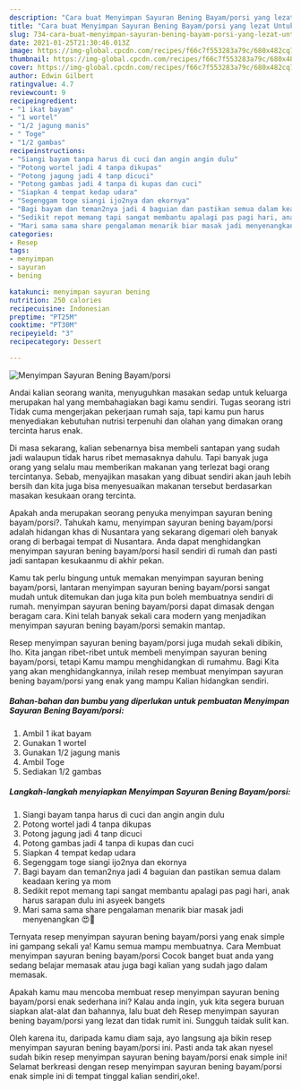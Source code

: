 ```yaml
---
description: "Cara buat Menyimpan Sayuran Bening Bayam/porsi yang lezat Untuk Jualan"
title: "Cara buat Menyimpan Sayuran Bening Bayam/porsi yang lezat Untuk Jualan"
slug: 734-cara-buat-menyimpan-sayuran-bening-bayam-porsi-yang-lezat-untuk-jualan
date: 2021-01-25T21:30:46.013Z
image: https://img-global.cpcdn.com/recipes/f66c7f553283a79c/680x482cq70/menyimpan-sayuran-bening-bayamporsi-foto-resep-utama.jpg
thumbnail: https://img-global.cpcdn.com/recipes/f66c7f553283a79c/680x482cq70/menyimpan-sayuran-bening-bayamporsi-foto-resep-utama.jpg
cover: https://img-global.cpcdn.com/recipes/f66c7f553283a79c/680x482cq70/menyimpan-sayuran-bening-bayamporsi-foto-resep-utama.jpg
author: Edwin Gilbert
ratingvalue: 4.7
reviewcount: 9
recipeingredient:
- "1 ikat bayam"
- "1 wortel"
- "1/2 jagung manis"
- " Toge"
- "1/2 gambas"
recipeinstructions:
- "Siangi bayam tanpa harus di cuci dan angin angin dulu"
- "Potong wortel jadi 4 tanpa dikupas"
- "Potong jagung jadi 4 tanp dicuci"
- "Potong gambas jadi 4 tanpa di kupas dan cuci"
- "Siapkan 4 tempat kedap udara"
- "Segenggam toge siangi ijo2nya dan ekornya"
- "Bagi bayam dan teman2nya jadi 4 baguian dan pastikan semua dalam keadaan kering ya mom"
- "Sedikit repot memang tapi sangat membantu apalagi pas pagi hari, anak harus sarapan dulu ini asyeek bangets"
- "Mari sama sama share pengalaman menarik biar masak jadi menyenangkan 😍🙏"
categories:
- Resep
tags:
- menyimpan
- sayuran
- bening

katakunci: menyimpan sayuran bening 
nutrition: 250 calories
recipecuisine: Indonesian
preptime: "PT25M"
cooktime: "PT30M"
recipeyield: "3"
recipecategory: Dessert

---
```



![Menyimpan Sayuran Bening Bayam/porsi](https://img-global.cpcdn.com/recipes/f66c7f553283a79c/680x482cq70/menyimpan-sayuran-bening-bayamporsi-foto-resep-utama.jpg)

Andai kalian seorang wanita, menyuguhkan masakan sedap untuk keluarga merupakan hal yang membahagiakan bagi kamu sendiri. Tugas seorang istri Tidak cuma mengerjakan pekerjaan rumah saja, tapi kamu pun harus menyediakan kebutuhan nutrisi terpenuhi dan olahan yang dimakan orang tercinta harus enak.

Di masa  sekarang, kalian sebenarnya bisa membeli santapan yang sudah jadi walaupun tidak harus ribet memasaknya dahulu. Tapi banyak juga orang yang selalu mau memberikan makanan yang terlezat bagi orang tercintanya. Sebab, menyajikan masakan yang dibuat sendiri akan jauh lebih bersih dan kita juga bisa menyesuaikan makanan tersebut berdasarkan masakan kesukaan orang tercinta. 



Apakah anda merupakan seorang penyuka menyimpan sayuran bening bayam/porsi?. Tahukah kamu, menyimpan sayuran bening bayam/porsi adalah hidangan khas di Nusantara yang sekarang digemari oleh banyak orang di berbagai tempat di Nusantara. Anda dapat menghidangkan menyimpan sayuran bening bayam/porsi hasil sendiri di rumah dan pasti jadi santapan kesukaanmu di akhir pekan.

Kamu tak perlu bingung untuk memakan menyimpan sayuran bening bayam/porsi, lantaran menyimpan sayuran bening bayam/porsi sangat mudah untuk ditemukan dan juga kita pun boleh membuatnya sendiri di rumah. menyimpan sayuran bening bayam/porsi dapat dimasak dengan beragam cara. Kini telah banyak sekali cara modern yang menjadikan menyimpan sayuran bening bayam/porsi semakin mantap.

Resep menyimpan sayuran bening bayam/porsi juga mudah sekali dibikin, lho. Kita jangan ribet-ribet untuk membeli menyimpan sayuran bening bayam/porsi, tetapi Kamu mampu menghidangkan di rumahmu. Bagi Kita yang akan menghidangkannya, inilah resep membuat menyimpan sayuran bening bayam/porsi yang enak yang mampu Kalian hidangkan sendiri.

<!--inarticleads1-->

##### Bahan-bahan dan bumbu yang diperlukan untuk pembuatan Menyimpan Sayuran Bening Bayam/porsi:

1. Ambil 1 ikat bayam
1. Gunakan 1 wortel
1. Gunakan 1/2 jagung manis
1. Ambil  Toge
1. Sediakan 1/2 gambas




<!--inarticleads2-->

##### Langkah-langkah menyiapkan Menyimpan Sayuran Bening Bayam/porsi:

1. Siangi bayam tanpa harus di cuci dan angin angin dulu
1. Potong wortel jadi 4 tanpa dikupas
1. Potong jagung jadi 4 tanp dicuci
1. Potong gambas jadi 4 tanpa di kupas dan cuci
1. Siapkan 4 tempat kedap udara
1. Segenggam toge siangi ijo2nya dan ekornya
1. Bagi bayam dan teman2nya jadi 4 baguian dan pastikan semua dalam keadaan kering ya mom
1. Sedikit repot memang tapi sangat membantu apalagi pas pagi hari, anak harus sarapan dulu ini asyeek bangets
1. Mari sama sama share pengalaman menarik biar masak jadi menyenangkan 😍🙏




Ternyata resep menyimpan sayuran bening bayam/porsi yang enak simple ini gampang sekali ya! Kamu semua mampu membuatnya. Cara Membuat menyimpan sayuran bening bayam/porsi Cocok banget buat anda yang sedang belajar memasak atau juga bagi kalian yang sudah jago dalam memasak.

Apakah kamu mau mencoba membuat resep menyimpan sayuran bening bayam/porsi enak sederhana ini? Kalau anda ingin, yuk kita segera buruan siapkan alat-alat dan bahannya, lalu buat deh Resep menyimpan sayuran bening bayam/porsi yang lezat dan tidak rumit ini. Sungguh taidak sulit kan. 

Oleh karena itu, daripada kamu diam saja, ayo langsung aja bikin resep menyimpan sayuran bening bayam/porsi ini. Pasti anda tak akan nyesel sudah bikin resep menyimpan sayuran bening bayam/porsi enak simple ini! Selamat berkreasi dengan resep menyimpan sayuran bening bayam/porsi enak simple ini di tempat tinggal kalian sendiri,oke!.

